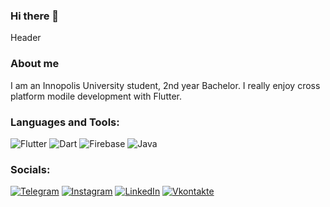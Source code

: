 ### Hi there 👋

Header

### About me
I am an Innopolis University student, 2nd year Bachelor. I really enjoy cross platform modile development with Flutter.

### Languages and Tools:
![Flutter](https://img.shields.io/badge/-Flutter-090909?style=for-the-badge&logo=flutter&logoColor=47C5FB)
![Dart](https://img.shields.io/badge/-Dart-090909?style=for-the-badge&logo=dart&logoColor=097CDB)
![Firebase](https://img.shields.io/badge/-Firebase-090909?style=for-the-badge&logo=firebase&logoColor=F8C52C)
![Java](https://img.shields.io/badge/-Java-090909?style=for-the-badge&logo=java&logoColor=F8C52C)

### Socials:
[![Telegram](https://img.shields.io/badge/-Telegram-090909?style=for-the-badge&logo=telegram&logoColor=27A0D9)](https://vladislav_danshov.t.me)
[![Instagram](https://img.shields.io/badge/-Instagram-090909?style=for-the-badge&logo=instagram&logoColor=B4068E)](https://www.instagram.com/vladislavdanshov)
[![LinkedIn](https://img.shields.io/badge/-LinkedIn-090909?style=for-the-badge&logo=linkedin&logoColor=007BB6)](https://www.linkedin.com/in/vladislav-danshov-95372925a)
[![Vkontakte](https://img.shields.io/badge/-Vkontakte-090909?style=for-the-badge&logo=Vk&logoColor=4F7DB3)](https://vk.com/v.danshov)

<!--
**vladdan16/vladdan16** is a ✨ _special_ ✨ repository because its `README.md` (this file) appears on your GitHub profile.

Here are some ideas to get you started:

- 🔭 I’m currently working on ...
- 🌱 I’m currently learning ...
- 👯 I’m looking to collaborate on ...
- 🤔 I’m looking for help with ...
- 💬 Ask me about ...
- 📫 How to reach me: ...
- 😄 Pronouns: ...
- ⚡ Fun fact: ...
-->
